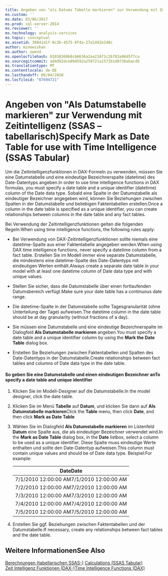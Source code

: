 ```yaml
---
title: Angeben von "als Datums Tabelle markieren" zur Verwendung mit Zeit Intelligenz (SSAS-tabellarisch) | Microsoft-Dokumentation
ms.custom: ''
ms.date: 03/06/2017
ms.prod: sql-server-2014
ms.reviewer: ''
ms.technology: analysis-services
ms.topic: conceptual
ms.assetid: 30841d1f-0c3b-4575-8f4a-27a1492e248c
author: minewiskan
ms.author: owend
ms.openlocfilehash: 81038369b8cb8636a2aa216f1c26783a96d5f7ca
ms.sourcegitcommit: ad4d92dce894592a259721a1571b1d8736abacdb
ms.translationtype: MT
ms.contentlocale: de-DE
ms.lasthandoff: 08/04/2020
ms.locfileid: "87694721"
---
```

# <a name="specify-mark-as-date-table-for-use-with-time-intelligence-ssas-tabular"></a><span data-ttu-id="8e97d-102">Angeben von "Als Datumstabelle markieren" zur Verwendung mit Zeitintelligenz (SSAS – tabellarisch)</span><span class="sxs-lookup"><span data-stu-id="8e97d-102">Specify Mark as Date Table for use with Time Intelligence (SSAS Tabular)</span></span>
  <span data-ttu-id="8e97d-103">Um die Zeitintelligenzfunktionen in DAX-Formeln zu verwenden, müssen Sie eine Datumstabelle und eine eindeutige Bezeichnerspalte (datetime) des Date-Datentyps angeben.</span><span class="sxs-lookup"><span data-stu-id="8e97d-103">In order to use time intelligence functions in DAX formulas, you must specify a date table and a unique identifier (datetime) column of the Date data type.</span></span> <span data-ttu-id="8e97d-104">Sobald eine Spalte in der Datumstabelle als eindeutiger Bezeichner angegeben wird, können Sie Beziehungen zwischen Spalten in der Datumstabelle und beliebigen Faktentabellen erstellen.</span><span class="sxs-lookup"><span data-stu-id="8e97d-104">Once a column in the date table is specified as a unique identifier, you can create relationships between columns in the date table and any fact tables.</span></span>  
  
 <span data-ttu-id="8e97d-105">Bei Verwendung der Zeitintelligenzfunktionen gelten die folgenden Regeln:</span><span class="sxs-lookup"><span data-stu-id="8e97d-105">When using time intelligence functions, the following rules apply:</span></span>  
  
-   <span data-ttu-id="8e97d-106">Bei Verwendung von DAX-Zeitintelligenzfunktionen sollte niemals eine datetime-Spalte aus einer Faktentabelle angegeben werden.</span><span class="sxs-lookup"><span data-stu-id="8e97d-106">When using DAX time intelligence functions, never specify a datetime column from a fact table.</span></span> <span data-ttu-id="8e97d-107">Erstellen Sie im Modell immer eine separate Datumstabelle, die mindestens eine datetime-Spalte des Date-Datentyps mit eindeutigen Werten enthält.</span><span class="sxs-lookup"><span data-stu-id="8e97d-107">Always create a separate date table in your model with at least one datetime column of Date data type and with unique values.</span></span>  
  
-   <span data-ttu-id="8e97d-108">Stellen Sie sicher, dass die Datumstabelle über einen fortlaufenden Datumsbereich verfügt.</span><span class="sxs-lookup"><span data-stu-id="8e97d-108">Make sure your date table has a continuous date range.</span></span>  
  
-   <span data-ttu-id="8e97d-109">Die datetime-Spalte in der Datumstabelle sollte Tagesgranularität (ohne Unterteilung der Tage) aufweisen.</span><span class="sxs-lookup"><span data-stu-id="8e97d-109">The datetime column in the date table should be at day granularity (without fractions of a day).</span></span>  
  
-   <span data-ttu-id="8e97d-110">Sie müssen eine Datumstabelle und eine eindeutige Bezeichnerspalte im Dialogfeld **Als Datumstabelle markieren** angeben.</span><span class="sxs-lookup"><span data-stu-id="8e97d-110">You must specify a date table and a unique identifier column by using the **Mark the Date Table** dialog box.</span></span>  
  
-   <span data-ttu-id="8e97d-111">Erstellen Sie Beziehungen zwischen Faktentabellen und Spalten des Date-Datentyps in der Datumstabelle.</span><span class="sxs-lookup"><span data-stu-id="8e97d-111">Create relationships between fact tables and columns of Date data type in the date table.</span></span>  
  
#### <a name="to-specify-a-date-table-and-unique-identifier"></a><span data-ttu-id="8e97d-112">So geben Sie eine Datumstabelle und einen eindeutigen Bezeichner an</span><span class="sxs-lookup"><span data-stu-id="8e97d-112">To specify a date table and unique identifier</span></span>  
  
1.  <span data-ttu-id="8e97d-113">Klicken Sie im Modell-Designer auf die Datumstabelle.</span><span class="sxs-lookup"><span data-stu-id="8e97d-113">In the model designer, click the date table.</span></span>  
  
2.  <span data-ttu-id="8e97d-114">Klicken Sie im Menü **Tabelle** auf **Datum**, und klicken Sie dann auf **Als Datumstabelle markieren**</span><span class="sxs-lookup"><span data-stu-id="8e97d-114">Click the **Table** menu, then click **Date**, and then click **Mark as Date Table**</span></span>  
  
3.  <span data-ttu-id="8e97d-115">Wählen Sie im Dialogfeld **Als Datumstabelle markieren** im Listenfeld **Datum** eine Spalte aus, die als eindeutiger Bezeichner verwendet wird.</span><span class="sxs-lookup"><span data-stu-id="8e97d-115">In the **Mark as Date Table** dialog box, in the **Date** listbox, select a column to be used as a unique identifier.</span></span> <span data-ttu-id="8e97d-116">Diese Spalte muss eindeutige Werte enthalten und sollte den Date-Datentyp aufweisen.</span><span class="sxs-lookup"><span data-stu-id="8e97d-116">This column must contain unique values and should be of Date data type.</span></span> <span data-ttu-id="8e97d-117">Beispiel:</span><span class="sxs-lookup"><span data-stu-id="8e97d-117">For example:</span></span>  
  
    |<span data-ttu-id="8e97d-118">Date</span><span class="sxs-lookup"><span data-stu-id="8e97d-118">Date</span></span>|  
    |----------|  
    |<span data-ttu-id="8e97d-119">7/1/2010 12:00:00 AM</span><span class="sxs-lookup"><span data-stu-id="8e97d-119">7/1/2010 12:00:00 AM</span></span>|  
    |<span data-ttu-id="8e97d-120">7/2/2010 12:00:00 AM</span><span class="sxs-lookup"><span data-stu-id="8e97d-120">7/2/2010 12:00:00 AM</span></span>|  
    |<span data-ttu-id="8e97d-121">7/3/2010 12:00:00 AM</span><span class="sxs-lookup"><span data-stu-id="8e97d-121">7/3/2010 12:00:00 AM</span></span>|  
    |<span data-ttu-id="8e97d-122">7/4/2010 12:00:00 AM</span><span class="sxs-lookup"><span data-stu-id="8e97d-122">7/4/2010 12:00:00 AM</span></span>|  
    |<span data-ttu-id="8e97d-123">7/5/2010 12:00:00 AM</span><span class="sxs-lookup"><span data-stu-id="8e97d-123">7/5/2010 12:00:00 AM</span></span>|  
  
4.  <span data-ttu-id="8e97d-124">Erstellen Sie ggf. Beziehungen zwischen Faktentabellen und der Datumstabelle.</span><span class="sxs-lookup"><span data-stu-id="8e97d-124">If necessary, create any relationships between fact tables and the date table.</span></span>  
  
## <a name="see-also"></a><span data-ttu-id="8e97d-125">Weitere Informationen</span><span class="sxs-lookup"><span data-stu-id="8e97d-125">See Also</span></span>  
 <span data-ttu-id="8e97d-126">[Berechnungen &#40;tabellarischen SSAS-&#41;](calculations-ssas-tabular.md) </span><span class="sxs-lookup"><span data-stu-id="8e97d-126">[Calculations &#40;SSAS Tabular&#41;](calculations-ssas-tabular.md) </span></span>  
 [<span data-ttu-id="8e97d-127">Zeit Intelligenz Funktionen &#40;DAX-&#41;</span><span class="sxs-lookup"><span data-stu-id="8e97d-127">Time Intelligence Functions &#40;DAX&#41;</span></span>](/dax/time-intelligence-functions-dax)  
  
  
